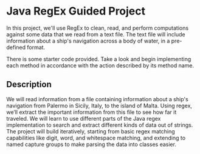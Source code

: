 # Java RegEx Guided Project

In this project, we'll use RegEx to clean, read, and perform computations against some data that we read from a text file. The text file will include information about a ship's navigation across a body of water, in a pre-defined format.

There is some starter code provided. Take a look and begin implementing each method in accordance with the action described by its method name.

## Description

We will read information from a file containing information about a ship's navigation from Palermo in Sicily, Italy, to the island of Malta. Using regex, we’ll extract
the important information from this file to see how far it traveled. We will learn to use different parts of the Java regex implementation to search and extract 
different kinds of data out of strings. The project will build iteratively, starting from basic regex matching capabilities like digit, word, and whitespace matching, 
and extending to named capture groups to make parsing the data into classes easier.
